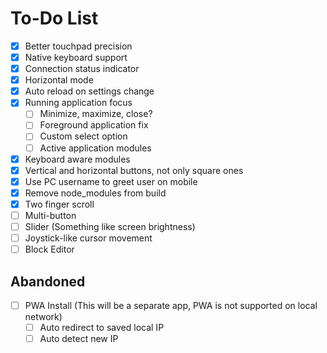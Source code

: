 # To-Do List

- [x] Better touchpad precision
- [x] Native keyboard support
- [x] Connection status indicator
- [x] Horizontal mode
- [x] Auto reload on settings change
- [x] Running application focus
  - [ ] Minimize, maximize, close?
  - [ ] Foreground application fix
  - [ ] Custom select option
  - [ ] Active application modules
- [x] Keyboard aware modules
- [x] Vertical and horizontal buttons, not only square ones
- [x] Use PC username to greet user on mobile
- [x] Remove node_modules from build
- [x] Two finger scroll
- [ ] Multi-button
- [ ] Slider (Something like screen brightness)
- [ ] Joystick-like cursor movement
- [ ] Block Editor

## Abandoned

- [ ] PWA Install (This will be a separate app, PWA is not supported on local network)
  - [ ] Auto redirect to saved local IP
  - [ ] Auto detect new IP
